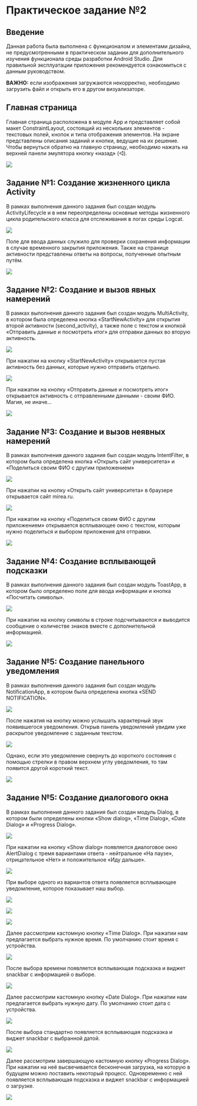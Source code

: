 # Практическое задание №2

## Введение

Данная работа была выполнена с функционалом и элементами дизайна, не предусмотренными в практическом задании для дополнительного изучения функционала среды разработки Android Studio. Для правильной эксплуатации приложения рекомендуется ознакомиться с данным руководством.

**ВАЖНО:** если изображения загружаются некорректно, необходимо загрузить файл и открыть его в другом визуализаторе.

## Главная страница

Главная страница расположена в модуле App и представляет собой макет ConstraintLayout, состоящий из нескольких элементов - текстовых полей, кнопок и типа отображения элементов. На экране представлены описания заданий и кнопки, ведущие на их решение. Чтобы вернуться обратно на главную страницу, необходимо нажать на верхней панели эмулятора кнопку «назад» (◁).

![](./screens/1.png)

## Задание №1: Создание жизненного цикла Activity

В рамках выполнения данного задания был создан модуль ActivityLifecycle и в нем переопределены основные методы жизненного цикла родительского класса для отслеживания в логах среды Logcat.

![](./screens/2_1.png)

Поле для ввода данных служило для проверки сохранения информации в случае временного закрытия приложения. Также на странице активности представлены ответы на вопросы, полученные опытным путём.

![](./screens/2.png)

## Задание №2: Создание и вызов явных намерений

В рамках выполнения данного задания был создан модуль MultiActivity, в котором была определена кнопка «StartNewActivity» для открытия второй активности (second_activity), а также поле с текстом и кнопкой «Отправить данные и посмотреть итог» для отправки данных во вторую активность.

![](./screens/3.png)

При нажатии на кнопку «StartNewActivity» открывается пустая активность без данных, которые нужно отправить отдельно.

![](./screens/4.png)

При нажатии на кнопку «Отправить данные и посмотреть итог» открывается активность c отправленными данными - своим ФИО. Магия, не иначе...

![](./screens/5.png)

## Задание №3: Создание и вызов неявных намерений

В рамках выполнения данного задания был создан модуль IntentFilter, в котором была определена кнопка «Открыть сайт университета» и «Поделиться своим ФИО с другим приложением»

![](./screens/6.png)

При нажатии на кнопку «Открыть сайт университета» в браузере открывается сайт mirea.ru.

![](./screens/7.png)

При нажатии на кнопку «Поделиться своим ФИО с другим приложением» открывается всплывающее окно с текстом, которым нужно поделиться и выбором приложения для отправки.

![](./screens/8.png)

## Задание №4: Создание всплывающей подсказки

В рамках выполнения данного задания был создан модуль ToastApp, в котором было определено поле для ввода информации и кнопка «Посчитать символы».

![](./screens/9.png)

При нажатии на кнопку символы в строке подсчитываются и выводится сообщение о количестве знаков вместе с дополнительной информацией.

![](./screens/10.png)

## Задание №5: Создание панельного уведомления

В рамках выполнения данного задания был создан модуль NotificationApp, в котором была определена кнопка «SEND NOTIFICATION».

![](./screens/11.png)

После нажатия на кнопку можно услышать характерный звук появившегося уведомления. Открыв панель уведомлений увидим уже раскрытое уведомление с заданным текстом.

![](./screens/12.png)

Однако, если это уведомление свернуть до короткого состояния с помощью стрелки в правом верхнем углу уведомления, то там появится другой короткий текст.

![](./screens/13.png)

## Задание №5: Создание диалогового окна

В рамках выполнения данного задания был создан модуль Dialog, в котором были определены кнопки «Show dialog», «Time Dialog», «Date Dialog» и «Progress Dialog».

![](./screens/14.png)

При нажатии на кнопку «Show dialog» появляется диалоговое окно AlertDialog с тремя вариантами ответа - нейтральное «На паузе», отрицательное «Нет» и положительное «Иду дальше».

![](./screens/15.png)

При выборе одного из вариантов ответа появляется всплывающее уведомление, которое показывает наш выбор.

![](./screens/16.png)

![](./screens/17.png)

![](./screens/18.png)

Далее рассмотрим кастомную кнопку «Time Dialog». При нажатии нам предлагается выбрать нужное время. По умолчанию стоит время с устройства.

![](./screens/19.png)

После выбора времени появляется всплывающая подсказка и виджет snackbar с информацией о выборе.

![](./screens/20.png)

Далее рассмотрим кастомную кнопку «Date Dialog». При нажатии нам предлагается выбрать нужную дату. По умолчанию стоит дата с устройства.

![](./screens/21.png)

После выбора стандартно появляется всплывающая подсказка и виджет snackbar с выбранной датой.

![](./screens/22.png)

Далее рассмотрим завершающую кастомную кнопку «Progress Dialog». При нажатии на неё высвечивается бесконечная загрузка, на которую в будущем можно поставить некоторый процесс. Одновременно с ней появляется всплывающая подсказка и виджет snackbar с информацией о загрузке.

![](./screens/23.png)
